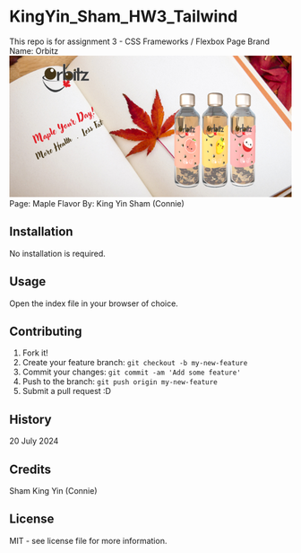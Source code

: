 # KingYin_Sham_HW3_Tailwind
This repo is for assignment 3 - CSS Frameworks / Flexbox Page
Brand Name: Orbitz
![Orbitz](images/Orbitz-HeroImage_700.png)
Page: Maple Flavor
By: King Yin Sham (Connie)

## Installation

No installation is required.

## Usage

Open the index file in your browser of choice.

## Contributing

1. Fork it!
2. Create your feature branch: `git checkout -b my-new-feature`
3. Commit your changes: `git commit -am 'Add some feature'`
4. Push to the branch: `git push origin my-new-feature`
5. Submit a pull request :D

## History

20 July 2024

## Credits

Sham King Yin (Connie)

## License

MIT - see license file for more information.